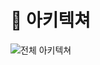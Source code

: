 # 🚀 아키텍쳐

![전체 아키텍쳐](https://github.com/elyudwo/extension-block-server/assets/97587573/63450d38-d4ea-45ae-a894-0b7c0eef7c35)
